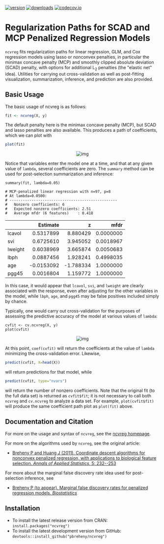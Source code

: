[![version](http://www.r-pkg.org/badges/version/ncvreg)](https://cran.r-project.org/package=ncvreg)
[![downloads](http://cranlogs.r-pkg.org/badges/ncvreg)](https://cran.r-project.org/package=ncvreg)
[![codecov.io](https://codecov.io/github/pbreheny/ncvreg/coverage.svg?branch=master)](https://codecov.io/github/pbreheny/ncvreg?branch=master)

# Regularization Paths for SCAD and MCP Penalized Regression Models

`ncvreg` fits regularization paths for linear regression, GLM, and Cox regression models using lasso or nonconvex penalties, in particular the minimax concave penalty (MCP) and smoothly clipped absolute deviation (SCAD) penalty, with options for additional L<sub>2</sub> penalties (the "elastic net" idea).  Utilities for carrying out cross-validation as well as post-fitting visualization, summarization, inference, and prediction are also provided.

## Basic Usage

The basic usage of ncvreg is as follows:

```r
fit <- ncvreg(X, y)
```

The default penalty here is the minimax concave penalty (MCP), but SCAD and lasso penalties are also available.  This produces a path of coefficients, which we can plot with

```r
plot(fit)
```

<p align="center">
<img alt="img" src="http://pbreheny.github.io/ncvreg/img/index-plot-1.png">
</p>

Notice that variables enter the model one at a time, and that at any given value of `lambda`, several coefficients are zero.  The `summary` method can be used for post-selection summarization and inference:

```{r summary}
summary(fit, lambda=0.05)

# MCP-penalized linear regression with n=97, p=8
# At lambda=0.0500:
# -------------------------------------------------
#   Nonzero coefficients: 6
#   Expected nonzero coefficients: 2.51
#   Average mfdr (6 features)    : 0.418
```

|        |   Estimate|         z|      mfdr|
|:-------|----------:|---------:|---------:|
|lcavol  |  0.5317899|  8.880429| 0.0000000|
|svi     |  0.6725610|  3.945052| 0.0018967|
|lweight |  0.6038969|  3.665874| 0.0050683|
|lbph    |  0.0887456|  1.928241| 0.4998035|
|age     | -0.0153092| -1.788334| 1.0000000|
|pgg45   |  0.0016804|  1.159772| 1.0000000|

In this case, it would appear that `lcavol`, `svi`, and `lweight` are clearly associated with the response, even after adjusting for the other variables in the model, while `lbph`, `age`, and `pgg45` may be false positives included simply by chance.

Typically, one would carry out cross-validation for the purposes of assessing the predictive accuracy of the model at various values of `lambda`:

```{r cvplot, h=4, w=6, cache=TRUE}
cvfit <- cv.ncvreg(X, y)
plot(cvfit)
```

<p align="center">
<img alt="img" src="http://pbreheny.github.io/ncvreg/img/index-cvplot-1.png">
</p>

At this point, `coef(cvfit)` will return the coefficients at the value of `lambda` minimizing the cross-validation error.  Likewise,

```r
predict(cvfit, X=head(X))
```

will return predictions for that model, while

```r
predict(cvfit, type="nvars")
```

will return the number of nonzero coefficients.  Note that the original fit (to the full data set) is returned as `cvfit$fit`; it is not necessary to call both `ncvreg` and `cv.ncvreg` to analyze a data set.  For example, `plot(cvfit$fit)` will produce the same coefficient path plot as `plot(fit)` above.

## Documentation and Citation

For more on the usage and syntax of `ncvreg`, see the [ncvreg homepage](http://pbreheny.github.io/ncvreg).

For more on the algorithms used by `ncvreg`, see the original article:

* [Breheny P and Huang J (2011).  Coordinate descent algorithms for nonconvex penalized regression, with applications to biological feature selection.  *Annals of Applied Statistics*, 5: 232--253](http://myweb.uiowa.edu/pbreheny/pdf/Breheny2011.pdf)

For more about the marginal false discovery rate idea used for post-selection inference, see

* [Breheny P (to appear).  Marginal false discovery rates for penalized regression models.  *Biostatistics*](https://arxiv.org/pdf/1607.05636)

## Installation

* To install the latest release version from CRAN: `install.packages("ncvreg")`
* To install the latest development version from GitHub: `devtools::install_github("pbreheny/ncvreg")`

